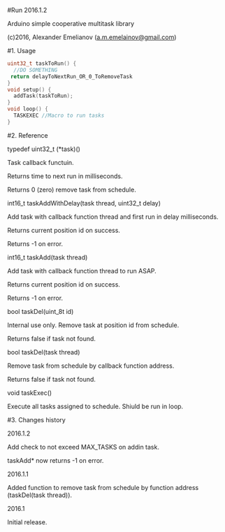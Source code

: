 #Run 2016.1.2

Arduino simple cooperative multitask library

(c)2016, Alexander Emelianov (a.m.emelainov@gmail.com)

#1. Usage

```c
uint32_t taskToRun() {
  //DO SOMETHING
 return delayToNextRun_OR_0_ToRemoveTask
}
void setup() {
  addTask(taskToRun);
}
void loop() {
  TASKEXEC //Macro to run tasks
}
```

#2. Reference

typedef uint32_t (*task)()

Task callback functuin.

Returns time to next run in milliseconds.

Returns 0 (zero) remove task from schedule.

int16_t taskAddWithDelay(task thread, uint32_t delay)

Add task with callback function thread and first run in delay milliseconds.

Returns current position id on success.

Returns -1 on error.

int16_t taskAdd(task thread)

Add task with callback function thread to run ASAP.

Returns current position id on success.

Returns -1 on error.

bool taskDel(uint_8t id)

Internal use only. Remove task at position id from schedule.

Returns false if task not found.

bool taskDel(task thread)

Remove task from schedule by callback function address.

Returns false if task not found.

void taskExec()

Execute all tasks assigned to schedule. Shiuld be run in loop.

#3. Changes history

2016.1.2

Add check to not exceed MAX_TASKS on addin task.

taskAdd* now returns -1 on error.

2016.1.1

Added function to remove task from schedule by function address (taskDel(task thread)).

2016.1

Initial release.
